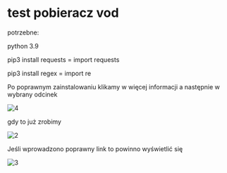 # test pobieracz vod

potrzebne:
 
   python 3.9
 
   pip3 install requests = import requests
 
   pip3 install regex = import re
   
   
Po poprawnym zainstalowaniu klikamy w więcej informacji a następnie w wybrany odcinek

![4](https://user-images.githubusercontent.com/98317764/220185958-a0b2a2b1-f1b2-4ec3-acbe-6ad6c5a6e82c.png)

gdy to już zrobimy

![2](https://user-images.githubusercontent.com/98317764/220185160-cee34107-831e-4f01-9b0f-32b6acdd2cc4.png)

Jeśli wprowadzono poprawny link to powinno wyświetlić się

![3](https://user-images.githubusercontent.com/98317764/220185132-320d905c-79f7-4ebd-af93-5c9f17566710.png)
